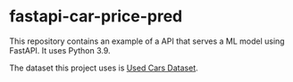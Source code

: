 # fastapi-car-price-pred

This repository contains an example of a API that serves a ML model using FastAPI. It uses Python 3.9.

The dataset this project uses is [Used Cars Dataset](https://www.kaggle.com/datasets/austinreese/craigslist-carstrucks-data). 